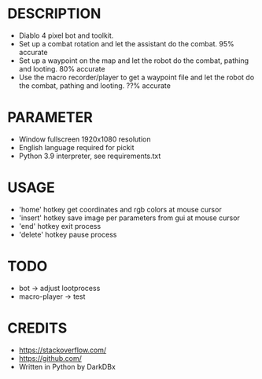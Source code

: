 # DESCRIPTION
- Diablo 4 pixel bot and toolkit.
- Set up a combat rotation and let the assistant do the combat. 95% accurate
- Set up a waypoint on the map and let the robot do the combat, pathing and looting. 80% accurate
- Use the macro recorder/player to get a waypoint file and let the robot do the combat, pathing and looting. ??% accurate


# PARAMETER
- Window fullscreen 1920x1080 resolution
- English language required for pickit
- Python 3.9 interpreter, see requirements.txt


# USAGE
- 'home' hotkey get coordinates and rgb colors at mouse cursor
- 'insert' hotkey save image per parameters from gui at mouse cursor
- 'end' hotkey exit process
- 'delete' hotkey pause process


# TODO
- bot -> adjust lootprocess
- macro-player -> test


# CREDITS
- https://stackoverflow.com/
- https://github.com/
- Written in Python by DarkDBx


